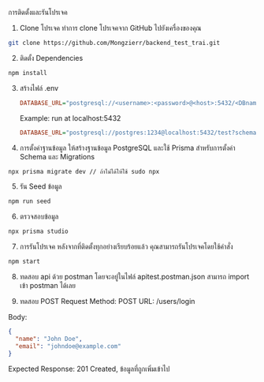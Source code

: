 


การติดตั้งและรันโปรเจค

1. Clone โปรเจค
ทำการ clone โปรเจคจาก GitHub ไปยังเครื่องของคุณ

```bash
git clone https://github.com/Mongzierr/backend_test_trai.git
```
2. ติดตั้ง Dependencies
```bash
npm install
```
3. สร้างไฟล์ .env
   
   ```ini
   DATABASE_URL="postgresql://<username>:<password>@<host>:5432/<DBname>?schema=public"
   ```

   Example: run at localhost:5432
   ```ini
   DATABASE_URL="postgresql://postgres:1234@localhost:5432/test?schema=public"
   ```
4. การตั้งค่าฐานข้อมูล
ให้สร้างฐานข้อมูล PostgreSQL และใช้ Prisma สำหรับการตั้งค่า Schema และ Migrations

```bash
npx prisma migrate dev // ถ้าไม่ได้ให้ใช้ sudo npx
```


5. รัน Seed ข้อมูล
```bash
npm run seed
```

6. ตรวจสอบข้อมูล
```bash
npx prisma studio
```

7. การรันโปรเจค
หลังจากที่ติดตั้งทุกอย่างเรียบร้อยแล้ว คุณสามารถรันโปรเจคโดยใช้คำสั่ง
```bash
npm start
```

8. ทดสอบ api ด้วย postman โดยจะอยู่ในไฟล์ apitest.postman.json สามารถ import เข้า postman ได้เลย

9. ทดสอบ POST Request
Method: POST
URL: /users/login

Body:
```json
{
  "name": "John Doe",
  "email": "johndoe@example.com"
}
```
Expected Response: 201 Created, ข้อมูลที่ถูกเพิ่มเข้าไป
   
